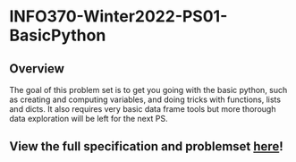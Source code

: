 # INFO370-Winter2022-PS01-BasicPython

## Overview
The goal of this problem set is to get you going with the basic python, such as creating and computing variables, and doing tricks with functions, lists and dicts. It also requires very basic data frame tools but more thorough data exploration will be left for the next PS.

## View the full specification and problemset [here](https://github.com/zkornas/INFO370-Winter2022-PS01-BasicPython/files/12641526/ps01-python-dfs.pdf)!

